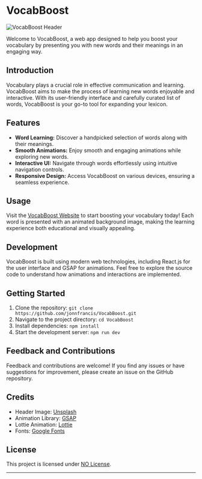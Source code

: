 # VocabBoost

![VocabBoost Header](https://images.unsplash.com/photo-1597392582469-a697322d5c16?ixlib=rb-4.0.3&ixid=M3wxMjA3fDB8MHxwaG90by1wYWdlfHx8fGVufDB8fHx8fA%3D%3D&auto=format&fit=crop&w=1740&q=80)

Welcome to VocabBoost, a web app designed to help you boost your vocabulary by presenting you with new words and their meanings in an engaging way.

## Introduction

Vocabulary plays a crucial role in effective communication and learning. VocabBoost aims to make the process of learning new words enjoyable and interactive. With its user-friendly interface and carefully curated list of words, VocabBoost is your go-to tool for expanding your lexicon.

## Features

- **Word Learning:** Discover a handpicked selection of words along with their meanings.
- **Smooth Animations:** Enjoy smooth and engaging animations while exploring new words.
- **Interactive UI:** Navigate through words effortlessly using intuitive navigation controls.
- **Responsive Design:** Access VocabBoost on various devices, ensuring a seamless experience.

## Usage

Visit the [VocabBoost Website](https://jonnfrancis.github.io/VocabBoost/) to start boosting your vocabulary today! Each word is presented with an animated background image, making the learning experience both educational and visually appealing.

## Development

VocabBoost is built using modern web technologies, including React.js for the user interface and GSAP for animations. Feel free to explore the source code to understand how animations and interactions are implemented.

## Getting Started

1. Clone the repository: `git clone https://github.com/jonnfrancis/VocabBoost.git`
2. Navigate to the project directory: `cd VocabBoost`
3. Install dependencies: `npm install`
4. Start the development server: `npm run dev`

## Feedback and Contributions

Feedback and contributions are welcome! If you find any issues or have suggestions for improvement, please create an issue on the GitHub repository.

## Credits

- Header Image: [Unsplash](https://images.unsplash.com/photo-1597392582469-a697322d5c16)
- Animation Library: [GSAP](https://greensock.com/gsap/)
- Lottie Animation: [Lottie](https://lottiefiles.com/)
- Fonts: [Google Fonts](https://fonts.google.com/)

## License

This project is licensed under [NO License](LICENSE).

---
